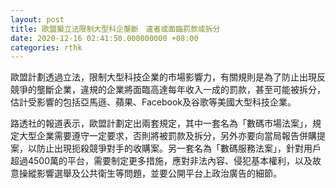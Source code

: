 ```yaml
---
layout: post
title: 歐盟擬立法限制大型科企壟斷　違者或面臨罰款或拆分
date: 2020-12-16 02:41:50.000000000 +08:00
categories: rthk
---
```


歐盟計劃透過立法，限制大型科技企業的市場影響力，有關規則是為了防止出現反競爭的壟斷企業，違規的企業將面臨高達每年收入一成的罰款，甚至可能被拆分，估計受影響的包括亞馬遜、蘋果、Facebook及谷歌等美國大型科技企業。

路透社的報道表示，歐盟計劃定出兩套規定，其中一套名為「數碼市場法案」，規定大型企業需要遵守一定要求，否則將被罰款及拆分，另外亦要向當局報告併購提案，以防止出現扼殺競爭對手的收購案。另一套名為「數碼服務法案」，針對用戶超過4500萬的平台，需要制定更多措施，應對非法內容、侵犯基本權利，以及故意操縱影響選舉及公共衛生等問題，並要公開平台上政治廣告的細節。

